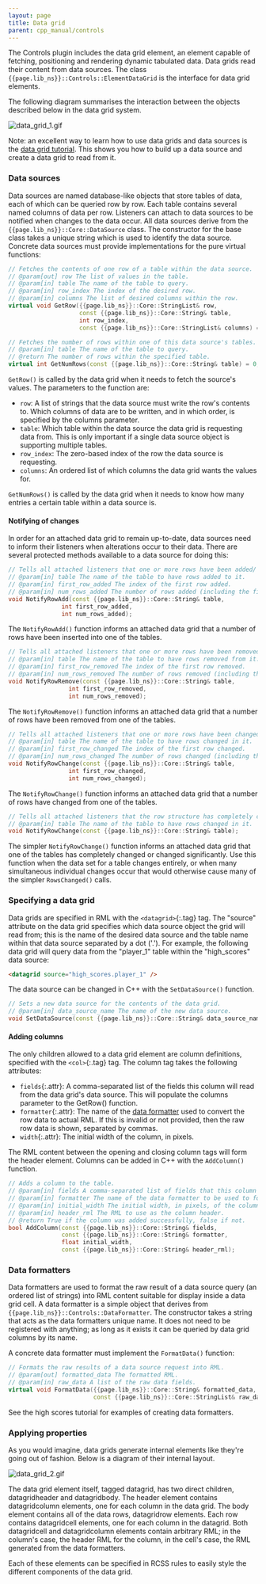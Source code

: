 ```yaml
---
layout: page
title: Data grid
parent: cpp_manual/controls
---
```


The Controls plugin includes the data grid element, an element capable of fetching, positioning and rendering dynamic tabulated data. Data grids read their content from data sources. The class `{{page.lib_ns}}::Controls::ElementDataGrid` is the interface for data grid elements.

The following diagram summarises the interaction between the objects described below in the data grid system.

![data_grid_1.gif](data_grid_1.gif)

Note: an excellent way to learn how to use data grids and data sources is the [data grid tutorial](../../tutorials/datagrid.html). This shows you how to build up a data source and create a data grid to read from it.

### Data sources

Data sources are named database-like objects that store tables of data, each of which can be queried row by row. Each table contains several named columns of data per row. Listeners can attach to data sources to be notified when changes to the data occur. All data sources derive from the `{{page.lib_ns}}::Core::DataSource` class. The constructor for the base class takes a unique string which is used to identify the data source. Concrete data sources must provide implementations for the pure virtual functions:

```cpp
// Fetches the contents of one row of a table within the data source.
// @param[out] row The list of values in the table.
// @param[in] table The name of the table to query.
// @param[in] row_index The index of the desired row.
// @param[in] columns The list of desired columns within the row.
virtual void GetRow({{page.lib_ns}}::Core::StringList& row,
                    const {{page.lib_ns}}::Core::String& table,
                    int row_index,
                    const {{page.lib_ns}}::Core::StringList& columns) = 0;

// Fetches the number of rows within one of this data source's tables.
// @param[in] table The name of the table to query.
// @return The number of rows within the specified table.
virtual int GetNumRows(const {{page.lib_ns}}::Core::String& table) = 0;
```

`GetRow()` is called by the data grid when it needs to fetch the source's values. The parameters to the function are:

* `row`: A list of strings that the data source must write the row's contents to. Which columns of data are to be written, and in which order, is specified by the columns parameter.
* `table`: Which table within the data source the data grid is requesting data from. This is only important if a single data source object is supporting multiple tables.
* `row_index`: The zero-based index of the row the data source is requesting.
* `columns`: An ordered list of which columns the data grid wants the values for. 

`GetNumRows()` is called by the data grid when it needs to know how many entries a certain table within a data source is.

#### Notifying of changes

In order for an attached data grid to remain up-to-date, data sources need to inform their listeners when alterations occur to their data. There are several protected methods available to a data source for doing this:

```cpp
// Tells all attached listeners that one or more rows have been added/ to the data source.
// @param[in] table The name of the table to have rows added to it.
// @param[in] first_row_added The index of the first row added.
// @param[in] num_rows_added The number of rows added (including the first row).
void NotifyRowAdd(const {{page.lib_ns}}::Core::String& table,
               int first_row_added,
               int num_rows_added);
```

The `NotifyRowAdd()` function informs an attached data grid that a number of rows have been inserted into one of the tables.

```cpp
// Tells all attached listeners that one or more rows have been removed from the data source.
// @param[in] table The name of the table to have rows removed from it.
// @param[in] first_row_removed The index of the first row removed.
// @param[in] num_rows_removed The number of rows removed (including the first row).
void NotifyRowRemove(const {{page.lib_ns}}::Core::String& table,
                 int first_row_removed,
                 int num_rows_removed);
```

The `NotifyRowRemove()` function informs an attached data grid that a number of rows have been removed from one of the tables.

```cpp
// Tells all attached listeners that one or more rows have been changed in the data source.
// @param[in] table The name of the table to have rows changed in it.
// @param[in] first_row_changed The index of the first row changed.
// @param[in] num_rows_changed The number of rows changed (including the first row).
void NotifyRowChange(const {{page.lib_ns}}::Core::String& table,
                 int first_row_changed,
                 int num_rows_changed);
```

The `NotifyRowChange()` function informs an attached data grid that a number of rows have changed from one of the tables.

```cpp
// Tells all attached listeners that the row structure has completely changed in the data source.
// @param[in] table The name of the table to have rows changed in it.
void NotifyRowChange(const {{page.lib_ns}}::Core::String& table);
```

The simpler `NotifyRowChange()` function informs an attached data grid that one of the tables has completely changed or changed significantly. Use this function when the data set for a table changes entirely, or when many simultaneous individual changes occur that would otherwise cause many of the simpler `RowsChanged()` calls.

### Specifying a data grid

Data grids are specified in RML with the `<datagrid>`{:.tag} tag. The "source" attribute on the data grid specifies which data source object the grid will read from; this is the name of the desired data source and the table name within that data source separated by a dot ('.'). For example, the following data grid will query data from the "player_1" table within the "high_scores" data source:

```html
<datagrid source="high_scores.player_1" />
```

The data source can be changed in C++ with the `SetDataSource()` function.

```cpp
// Sets a new data source for the contents of the data grid.
// @param[in] data_source_name The name of the new data source.
void SetDataSource(const {{page.lib_ns}}::Core::String& data_source_name);
```

#### Adding columns

The only children allowed to a data grid element are column definitions, specified with the `<col>`{:.tag} tag. The column tag takes the following attributes:

* `fields`{:.attr}: A comma-separated list of the fields this column will read from the data grid's data source. This will populate the columns parameter to the GetRow() function.
* `formatter`{:.attr}: The name of the [data formatter](#data-formatters) used to convert the row data to actual RML. If this is invalid or not provided, then the raw row data is shown, separated by commas.
* `width`{:.attr}: The initial width of the column, in pixels. 

The RML content between the opening and closing column tags will form the header element. Columns can be added in C++ with the `AddColumn()` function.

```cpp
// Adds a column to the table.
// @param[in] fields A comma-separated list of fields that this column reads from the data source.
// @param[in] formatter The name of the data formatter to be used to format the raw column data into RML.
// @param[in] initial_width The initial width, in pixels, of the column.
// @param[in] header_rml The RML to use as the column header.
// @return True if the column was added successfully, false if not.
bool AddColumn(const {{page.lib_ns}}::Core::String& fields,
               const {{page.lib_ns}}::Core::String& formatter,
               float initial_width,
               const {{page.lib_ns}}::Core::String& header_rml);
```

### Data formatters

Data formatters are used to format the raw result of a data source query (an ordered list of strings) into RML content suitable for display inside a data grid cell. A data formatter is a simple object that derives from `{{page.lib_ns}}::Controls::DataFormatter`. The constructor takes a string that acts as the data formatters unique name. It does not need to be registered with anything; as long as it exists it can be queried by data grid columns by its name.

A concrete data formatter must implement the `FormatData()` function:

```cpp
// Formats the raw results of a data source request into RML.
// @param[out] formatted_data The formatted RML.
// @param[in] raw_data A list of the raw data fields.
virtual void FormatData({{page.lib_ns}}::Core::String& formatted_data,
                        const {{page.lib_ns}}::Core::StringList& raw_data) = 0;
```

See the high scores tutorial for examples of creating data formatters.

### Applying properties

As you would imagine, data grids generate internal elements like they're going out of fashion. Below is a diagram of their internal layout.

![data_grid_2.gif](data_grid_2.gif)

The data grid element itself, tagged datagrid, has two direct children, datagridheader and datagridbody. The header element contains datagridcolumn elements, one for each column in the data grid. The body element contains all of the data rows, datagridrow elements. Each row contains datagridcell elements, one for each column in the datagrid. Both datagridcell and datagridcolumn elements contain arbitrary RML; in the column's case, the header RML for the column, in the cell's case, the RML generated from the data formatters.

Each of these elements can be specified in RCSS rules to easily style the different components of the data grid. 
